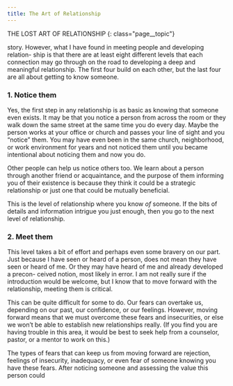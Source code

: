 ```yaml
---
title: The Art of Relationship
---
```


THE LOST ART OF RELATIONSHIP
{: class="page__topic"}

story. However, what I have found in meeting people and developing relation-
ship is that there are at least eight different levels that each connection may go
through on the road to developing a deep and meaningful relationship. The first
four build on each other, but the last four are all about getting to know someone.

### **1. Notice them**

Yes, the first step in any relationship is as basic as knowing that someone
even exists. It may be that you notice a person from across the room or they
walk down the same street at the same time you do every day. Maybe the person
works at your office or church and passes your line of sight and you “notice”
them. You may have even been in the same church, neighborhood, or work
environment for years and not noticed them until you became intentional about
noticing them and now you do.

Other people can help us notice others too. We learn about a person
through another friend or acquaintance, and the purpose of them informing you
of their existence is because they think it could be a strategic relationship or just
one that could be mutually beneficial.

This is the level of relationship where you know _of_ someone. If the bits of
details and information intrigue you just enough, then you go to the next level
of relationship.

### **2. Meet them**

This level takes a bit of effort and perhaps even some bravery on our part.
Just because I have seen or heard of a person, does not mean they have seen or
heard of me. Or they may have heard of me and already developed a precon-
ceived notion, most likely in error. I am not really sure if the introduction would
be welcome, but I know that to move forward with the relationship, meeting
them is critical.

This can be quite difficult for some to do. Our fears can overtake us,
depending on our past, our confidence, or our feelings. However, moving
forward means that we must overcome these fears and insecurities, or else we
won’t be able to establish new relationships really. (If you find you are having
trouble in this area, it would be best to seek help from a counselor, pastor, or a
mentor to work on this.)

The types of fears that can keep us from moving forward are rejection,
feelings of insecurity, inadequacy, or even fear of someone knowing you have
these fears. After noticing someone and assessing the value this person could